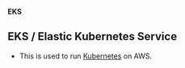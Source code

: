 **EKS**

## EKS / Elastic Kubernetes Service
- This is used to run [Kubernetes](/System-Design/Concepts/All_About_Containers/Kubernets/) on AWS.

